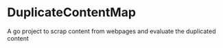 # DuplicateContentMap
A go project to scrap content from webpages and evaluate the duplicated content
